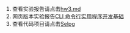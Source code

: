 
1. 查看实验报告请点击[hw3.md](./hw3.md)
2. 网页版本实验报告[CLI 命令行实用程序开发基础](https://starashzero.github.io/ServerComputing/hw3/hw3)  
3. 查看代码项目请点击[Selpg](./Selpg)